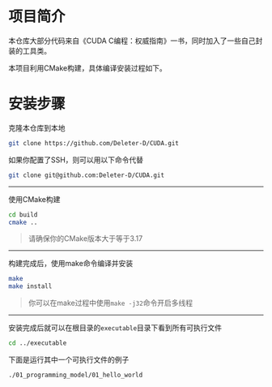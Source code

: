 # 项目简介

本仓库大部分代码来自《CUDA C编程：权威指南》一书，同时加入了一些自己封装的工具类。

本项目利用CMake构建，具体编译安装过程如下。

# 安装步骤

克隆本仓库到本地

```sh
git clone https://github.com/Deleter-D/CUDA.git
```

如果你配置了SSH，则可以用以下命令代替

```sh
git clone git@github.com:Deleter-D/CUDA.git
```

---

使用CMake构建

```sh
cd build
cmake ..
```
> 请确保你的CMake版本大于等于3.17

---

构建完成后，使用make命令编译并安装

```sh
make
make install
```

> 你可以在make过程中使用`make -j32`命令开启多线程

---

安装完成后就可以在根目录的`executable`目录下看到所有可执行文件

```sh
cd ../executable
```

下面是运行其中一个可执行文件的例子

```sh
./01_programming_model/01_hello_world
```